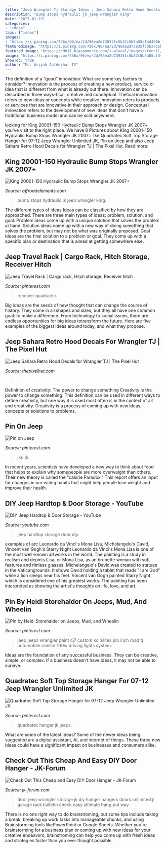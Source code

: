 ```yaml
---
title: "Jeep Wrangler Tj Storage Ideas : Jeep Sahara Retro Hood Decals For Wrangler Tj"
description: "Bump stops hydraulic jk jeep wrangler king"
date: "2023-01-19"
categories:
- "ideas"
tags: ["ideas"]
images:
- "https://i.pinimg.com/736x/96/ea/2d/96ea2d73935fc5b37c5b5a85cf44469b--wrangler-jeep-jeep-cj.jpg"
featuredImage: "https://i.pinimg.com/736x/96/ea/2d/96ea2d73935fc5b37c5b5a85cf44469b--wrangler-jeep-jeep-cj.jpg"
featured_image: "https://cdn11.bigcommerce.com/s-w1neal/images/stencil/1280x1280/products/2837/8411/20001_150_3__28213.1452965988.jpg?c=2"
image: "https://i.pinimg.com/736x/96/ea/2d/96ea2d73935fc5b37c5b5a85cf44469b--wrangler-jeep-jeep-cj.jpg"
ShowToc: true
author: "Ms. Aniyah Aufderhar IV"
---
```



The definition of a “good” innovation: What are some key factors to consider?
Innovation is the process of creating a new product, service or idea that is different from what is already out there. Innovation can be described in three ways-tical, creative and conceptual. Thetical innovation refers to new ideas or concepts while creative innovation refers to products or services that are innovative in their approach or design. Conceptual innovation refers to the development of new ideas that don't have a traditional business model and can be sold anywhere.

	

		
looking for King 20001-150 Hydraulic Bump Stops Wrangler JK 2007+ you've visit to the right place. We have 8 Pictures about King 20001-150 Hydraulic Bump Stops Wrangler JK 2007+ like Quadratec Soft Top Storage Hanger for 07-12 Jeep Wrangler Unlimited JK, Pin on Jeep and also Jeep Sahara Retro Hood Decals for Wrangler TJ | The Pixel Hut. Read more:
		
    
## King 20001-150 Hydraulic Bump Stops Wrangler JK 2007+

<img loading=lazy src="https://cdn11.bigcommerce.com/s-w1neal/images/stencil/1280x1280/products/2837/8411/20001_150_3__28213.1452965988.jpg?c=2" onerror="this.onerror=null;this.src='https://tse3.mm.bing.net/th?id=OIP.Nakjs-w3sq9XxgpkWMr-5QHaNY&amp;pid=15.1';" alt="King 20001-150 Hydraulic Bump Stops Wrangler JK 2007+">

_Source: offroadelements.com_

>bump stops hydraulic jk jeep wrangler king. 

	

The different types of ideas
Ideas can be classified by how they are approached. There are three main types of ideas: problem, solution, and goal. Problem ideas come up with a unique solution that solves the problem at hand. Solution ideas come up with a new way of doing something that solves the problem, but may not be what was originally proposed. Goal ideas are the final solution to a problem or goal. They come up with a specific plan or destination that is aimed at getting somewhere else.

    
## Jeep Travel Rack | Cargo Rack, Hitch Storage, Receiver Hitch

<img loading=lazy src="https://i.pinimg.com/736x/75/a5/53/75a553ff3445f5ee8b6c8d9195f37894.jpg" onerror="this.onerror=null;this.src='https://tse2.mm.bing.net/th?id=OIP.MRBFgwPeBznknd-4SSRS2QHaE8&amp;pid=15.1';" alt="Jeep Travel Rack | Cargo rack, Hitch storage, Receiver hitch">

_Source: pinterest.com_

>receiver quadratec. 

	

Big ideas are the seeds of new thought that can change the course of history. They come in all shapes and sizes, but they all have one common goal: to make a difference. From technology to social issues, there are endless opportunities for big ideas totransform the future. Here are five examples of the biggest ideas around today, and what they propose.

    
## Jeep Sahara Retro Hood Decals For Wrangler TJ | The Pixel Hut

<img loading=lazy src="http://cdn.shopify.com/s/files/1/0268/8219/products/jeep_sahara_retro_jk3_1678582e-5939-4729-9fff-9dbdc7486067_grande.jpg?v=1408918229" onerror="this.onerror=null;this.src='https://tse2.mm.bing.net/th?id=OIP.8NnnNwB0SiC6C3XuVIEuDAHaE8&amp;pid=15.1';" alt="Jeep Sahara Retro Hood Decals for Wrangler TJ | The Pixel Hut">

_Source: thepixelhut.com_

>. 

	

Definition of creativity: The power to change something
Creativity is the power to change something. This definition can be used in different ways to define creativity, but one way it is used most often is in the context of art and creativity. Creativity is a process of coming up with new ideas, concepts or solutions to problems.

    
## Pin On Jeep

<img loading=lazy src="https://i.pinimg.com/736x/2d/34/a6/2d34a6b68579308dac1739382473a3b9.jpg" onerror="this.onerror=null;this.src='https://tse4.mm.bing.net/th?id=OIP.wjLeSB62Sg4ApKPXjpyy1QHaJ3&amp;pid=15.1';" alt="Pin on Jeep">

_Source: pinterest.com_

>jku jk. 

	

In recent years, scientists have developed a new way to think about food that helps to explain why somepeople are more overweight than others. Their new theory is called the "calorie Paradox." This report offers an input for changes in our eating habits that might help people lose weight and improve their health.

    
## DIY Jeep Hardtop &amp; Door Storage - YouTube

<img loading=lazy src="https://i.ytimg.com/vi/NWA2Hbijtho/maxresdefault.jpg" onerror="this.onerror=null;this.src='https://tse3.mm.bing.net/th?id=OIP.4CVfYg_Th6NHHG1w_7gMKAHaEK&amp;pid=15.1';" alt="DIY Jeep Hardtop &amp; Door Storage - YouTube">

_Source: youtube.com_

>jeep hardtop storage door diy. 

	

examples of art: Leonardo da Vinci's Mona Lisa, Michelangelo's David, Vincent van Gogh's Starry Night
Leonardo da Vinci's Mona Lisa is one of the most well-known artworks in the world. The painting is a study in realism and depicts Lisa, or Mona Lisa, as an brunette woman with soft features and rimless glasses. Michelangelo's David was created to statues in the Vaticangrounds. It shows David holding a tablet that reads "I am God" while a lion sleeps near his feet. Vincent van Gogh painted Starry Night, which is considered one of his greatest works. The painting has been interpreted as showing the artist's thoughts on life, love, and art.

    
## Pin By Heidi Storehalder On Jeeps, Mud, And Wheelin

<img loading=lazy src="https://i.pinimg.com/736x/96/ea/2d/96ea2d73935fc5b37c5b5a85cf44469b--wrangler-jeep-jeep-cj.jpg" onerror="this.onerror=null;this.src='https://tse3.mm.bing.net/th?id=OIP.M_FiV1_CjJ1LGos9XUch5QHaFs&amp;pid=15.1';" alt="Pin by Heidi Storehalder on Jeeps, Mud, and Wheelin">

_Source: pinterest.com_

>jeep jeeps wrangler paint cj7 custom kc hilites job inch road tj automobile slimlite 100w driving lights system. 

	

Ideas are the foundation of any successful business. They can be creative, simple, or complex. If a business doesn't have ideas, it may not be able to survive.

    
## Quadratec Soft Top Storage Hanger For 07-12 Jeep Wrangler Unlimited JK

<img loading=lazy src="https://i.pinimg.com/originals/42/52/50/425250483b10b6b6c086f2a146b98d9a.jpg" onerror="this.onerror=null;this.src='https://tse2.mm.bing.net/th?id=OIP.bbplCBd-72naZUBQoeYDEgHaE8&amp;pid=15.1';" alt="Quadratec Soft Top Storage Hanger for 07-12 Jeep Wrangler Unlimited JK">

_Source: pinterest.com_

>quadratec hanger jk jeeps. 

	

What are some of the latest ideas?
Some of the newer ideas being suggested are a digital assistant, AI, and internet of things. These three new ideas could have a significant impact on businesses and consumers alike.

    
## Check Out This Cheap And Easy DIY Door Hanger - JK-Forum

<img loading=lazy src="http://www.jk-forum.com/wp-content/uploads/2015/04/IMG_0353.jpg" onerror="this.onerror=null;this.src='https://tse4.mm.bing.net/th?id=OIP.ur27t5JQWRMi0SVT7GtLaAHaFj&amp;pid=15.1';" alt="Check Out This Cheap and Easy DIY Door Hanger - JK-Forum">

_Source: jk-forum.com_

>door jeep wrangler storage jk diy hanger hangers doors unlimited jl garage rack bulletin check easy ultimate hang put way. 

	

There is no one right way to do brainstroming, but some tips include taking a break, breaking up work tasks into manageable chunks, and using Brainstorming tools likePowerPoint or Google Sheets. Whether you're brainstorming for a business plan or coming up with new ideas for your creative endeavors, brainstroming can help you come up with fresh ideas and strategies faster than you ever thought possible.

